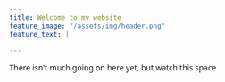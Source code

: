 ```yaml
---
title: Welcome to my website
feature_image: "/assets/img/header.png"
feature_text: |

---
```


<!-- Fonte Red Hat Display -->
<link rel="stylesheet" href="https://fonts.googleapis.com/css2?family=Red+Hat+Display:wght@400;500;700&display=swap">
<style>
  html, body, h1, h2, h3, h4, h5, h6, p, a, li, nav, footer, header,
  button, input, textarea, select, figcaption, blockquote, small, strong, em {
    font-family: "Red Hat Display", system-ui, -apple-system, "Segoe UI", Roboto, Arial, sans-serif !important;
  }
</style>

There isn't much going on here yet, but watch this space
